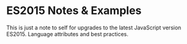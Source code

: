 # ES2015 Notes & Examples

This is just a note to self for upgrades to the latest JavaScript version ES2015. Language attributes and best practices.
